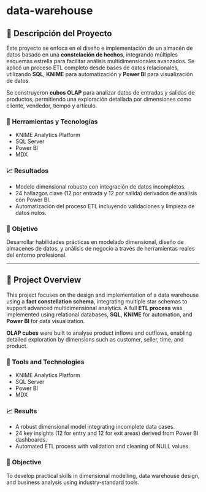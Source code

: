 # data-warehouse

## 📌 Descripción del Proyecto 

Este proyecto se enfoca en el diseño e implementación de un almacén de datos basado en una **constelación de hechos**, integrando múltiples esquemas estrella para facilitar análisis multidimensionales avanzados. Se aplicó un proceso ETL completo desde bases de datos relacionales, utilizando **SQL**, **KNIME** para automatización y **Power BI** para visualización de datos.

Se construyeron **cubos OLAP** para analizar datos de entradas y salidas de productos, permitiendo una exploración detallada por dimensiones como cliente, vendedor, tiempo y artículo.

### 🔧 Herramientas y Tecnologías
- KNIME Analytics Platform
- SQL Server
- Power BI
- MDX

### 📈 Resultados
- Modelo dimensional robusto con integración de datos incompletos.
- 24 hallazgos clave (12 por entrada y 12 por salida) derivados de análisis con Power BI.
- Automatización del proceso ETL incluyendo validaciones y limpieza de datos nulos.

### 🎯 Objetivo
Desarrollar habilidades prácticas en modelado dimensional, diseño de almacenes de datos, y análisis de negocio a través de herramientas reales del entorno profesional.

---

## 📌 Project Overview 

This project focuses on the design and implementation of a data warehouse using a **fact constellation schema**, integrating multiple star schemas to support advanced multidimensional analytics. A full **ETL process** was implemented using relational databases, **SQL**, **KNIME** for automation, and **Power BI** for data visualization.

**OLAP cubes** were built to analyse product inflows and outflows, enabling detailed exploration by dimensions such as customer, seller, time, and product.

### 🔧 Tools and Technologies
- KNIME Analytics Platform
- SQL Server
- Power BI
- MDX

### 📈 Results
- A robust dimensional model integrating incomplete data cases.
- 24 key insights (12 for entry and 12 for exit areas) derived from Power BI dashboards.
- Automated ETL process with validation and cleaning of NULL values.

### 🎯 Objective
To develop practical skills in dimensional modelling, data warehouse design, and business analysis using industry-standard tools.
